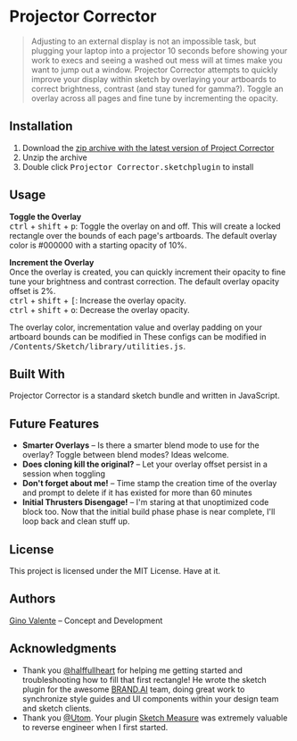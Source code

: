 # Projector Corrector

> Adjusting to an external display is not an impossible task, but plugging your laptop into a projector 10 seconds before showing your work to execs and seeing a washed out mess will at times make you want to jump out a window. Projector Corrector attempts to quickly improve your display within sketch by overlaying your artboards to correct brightness, contrast (and stay tuned for gamma?). Toggle an overlay across all pages and fine tune by incrementing the opacity.

## Installation
1. Download the [zip archive with the latest version of Project Corrector](https://github.com/gvalente/ProjectorCorrector/archive/master.zip)
2. Unzip the archive
3. Double click <kbd>Projector Corrector.sketchplugin</kbd> to install

## Usage
**Toggle the Overlay**  
<kbd>ctrl</kbd> + <kbd>shift</kbd> + <kbd>p</kbd>: Toggle the overlay on and off. This will create a locked rectangle over the bounds of each page's artboards. The default overlay color is #000000 with a starting opacity of 10%.

**Increment the Overlay**  
Once the overlay is created, you can quickly increment their opacity to fine tune your brightness and contrast correction. The default overlay opacity offset is 2%.  
<kbd>ctrl</kbd> + <kbd>shift</kbd> + <kbd>[</kbd>: Increase the overlay opacity.  
<kbd>ctrl</kbd> + <kbd>shift</kbd> + <kbd>o</kbd>: Decrease the overlay opacity.  

The overlay color, incrementation value and overlay padding on your artboard bounds can be modified in These configs can be modified in <kbd>/Contents/Sketch/library/utilities.js</kbd>.

## Built With
Projector Corrector is a standard sketch bundle and written in JavaScript.

## Future Features
* **Smarter Overlays** – Is there a smarter blend mode to use for the overlay? Toggle between blend modes? Ideas welcome.
* **Does cloning kill the original?** – Let your overlay offset persist in a session when toggling
* **Don't forget about me!** – Time stamp the creation time of the overlay and prompt to delete if it has existed for more than 60 minutes
* **Initial Thrusters Disengage!** – I'm staring at that unoptimized code block too. Now that the initial build phase phase is near complete, I'll loop back and clean stuff up.

## License

This project is licensed under the MIT License. Have at it.

## Authors
[Gino Valente](https://www.linkedin.com/in/ginovalente "Gino Valente's Linkedin") – Concept and Development

## Acknowledgments
* Thank you [@halffullheart](https://github.com/halffullheart "Daniel Worthington") for helping me getting started and troubleshooting how to fill that first rectangle! He wrote the sketch plugin for the awesome [BRAND.AI](www.brand.ai) team, doing great work to synchronize style guides and UI components within your design team and sketch clients.
* Thank you [@Utom](https://github.com/utom). Your plugin [Sketch Measure](https://github.com/utom/sketch-measure) was extremely valuable to reverse engineer when I first started.
